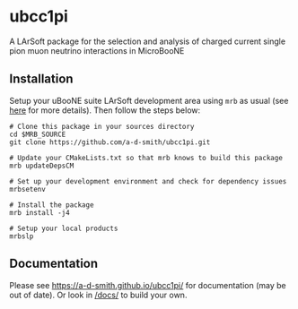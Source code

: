 # ubcc1pi
A LArSoft package for the selection and analysis of charged current single pion muon neutrino interactions in MicroBooNE

## Installation
Setup your uBooNE suite LArSoft development area using `mrb` as usual (see [here](https://cdcvs.fnal.gov/redmine/projects/uboonecode/wiki/Uboone_guide) for more details). Then follow the steps below:

```
# Clone this package in your sources directory
cd $MRB_SOURCE
git clone https://github.com/a-d-smith/ubcc1pi.git

# Update your CMakeLists.txt so that mrb knows to build this package
mrb updateDepsCM

# Set up your development environment and check for dependency issues
mrbsetenv

# Install the package
mrb install -j4

# Setup your local products
mrbslp
```

## Documentation

Please see <https://a-d-smith.github.io/ubcc1pi/> for documentation (may be out of date). Or look in [/docs/](docs/) to build your own.
